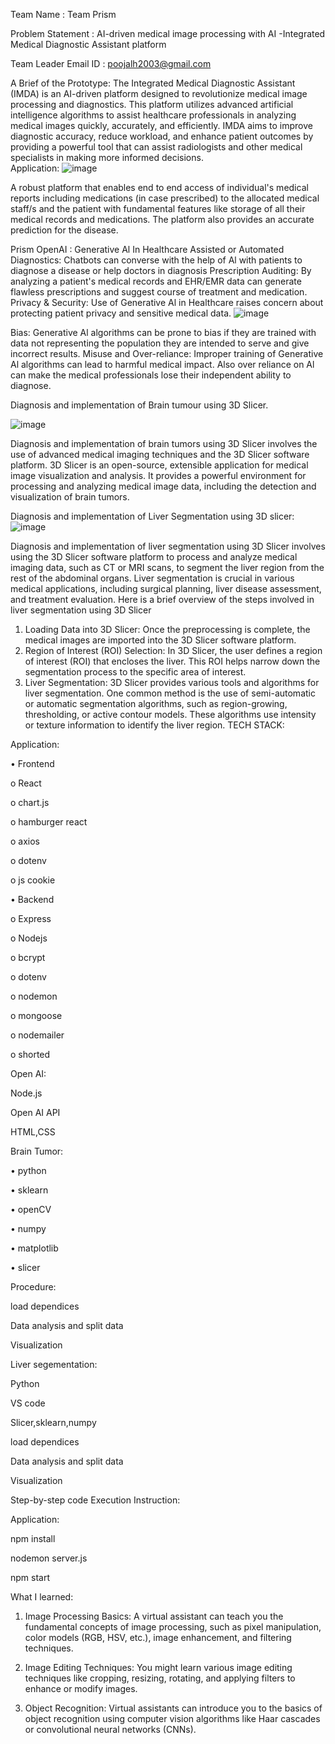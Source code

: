 Team Name : Team Prism


Problem Statement :  AI-driven medical image processing with AI -Integrated Medical Diagnostic Assistant platform


Team Leader Email ID : poojalh2003@gmail.com
 
A Brief of the Prototype:
The Integrated Medical Diagnostic Assistant (IMDA) is an AI-driven platform designed to revolutionize medical image processing and diagnostics. This platform utilizes advanced artificial intelligence algorithms to assist healthcare professionals in analyzing medical images quickly, accurately, and efficiently. IMDA aims to improve diagnostic accuracy, reduce workload, and enhance patient outcomes by providing a powerful tool that can assist radiologists and other medical specialists in making more informed decisions.  
Application:
 ![image](https://github.com/Namrathak11/gen-ai-rush-buildathon/assets/135998029/cd6be2e7-8413-4c30-ae88-c93c91cf9ef4)



A robust platform that enables end to end access of individual's medical reports including medications (in case prescribed) to the allocated medical staff/s and the patient with fundamental features like storage of all their medical records and medications. The platform also provides an accurate prediction for the disease.


Prism OpenAI :
Generative Al In Healthcare
Assisted or Automated Diagnostics: Chatbots can converse with the help of Al with patients to diagnose a disease or help doctors in diagnosis
Prescription Auditing: By analyzing a patient's medical records and EHR/EMR data can generate flawless prescriptions and suggest course of treatment and medication.
Privacy & Security: Use of Generative Al in Healthcare raises concern about protecting patient privacy and sensitive medical data.
![image](https://github.com/Namrathak11/gen-ai-rush-buildathon/assets/135998029/a2c43f52-98f0-4c4f-b114-d9ab6b51de83)

 
Bias: Generative Al algorithms can be prone to bias if they are trained with data not representing the population they are intended to serve and give incorrect results.
Misuse and Over-reliance: Improper training of Generative Al algorithms can lead to harmful medical impact. Also over reliance on Al can make the medical professionals lose their independent ability to diagnose.


Diagnosis and implementation of Brain tumour using 3D Slicer.

 ![image](https://github.com/Namrathak11/gen-ai-rush-buildathon/assets/135998029/856b9a81-6876-43e1-9826-d215f81ee581)


Diagnosis and implementation of brain tumors using 3D Slicer involves the use of advanced medical imaging techniques and the 3D Slicer software platform. 3D Slicer is an open-source, extensible application for medical image visualization and analysis. It provides a powerful environment for processing and analyzing medical image data, including the detection and visualization of brain tumors.


Diagnosis  and implementation of Liver Segmentation using 3D slicer:
![image](https://github.com/Namrathak11/gen-ai-rush-buildathon/assets/135998029/c6aa4503-ca50-4262-b5c3-767c06f4c056)

 
Diagnosis and implementation of liver segmentation using 3D Slicer involves using the 3D Slicer software platform to process and analyze medical imaging data, such as CT or MRI scans, to segment the liver region from the rest of the abdominal organs. Liver segmentation is crucial in various medical applications, including surgical planning, liver disease assessment, and treatment evaluation. Here is a brief overview of the steps involved in liver segmentation using 3D Slicer
1.	Loading Data into 3D Slicer: Once the preprocessing is complete, the medical images are imported into the 3D Slicer software platform.
2.	Region of Interest (ROI) Selection: In 3D Slicer, the user defines a region of interest (ROI) that encloses the liver. This ROI helps narrow down the segmentation process to the specific area of interest.
3.	Liver Segmentation: 3D Slicer provides various tools and algorithms for liver segmentation. One common method is the use of semi-automatic or automatic segmentation algorithms, such as region-growing, thresholding, or active contour models. These algorithms use intensity or texture information to identify the liver region.
 TECH  STACK:
 
Application:

•	Frontend

o	React

o	chart.js

o	hamburger react

o	axios

o	dotenv

o	js cookie


•	Backend

o	Express

o	Nodejs

o	bcrypt

o	dotenv

o	nodemon

o	mongoose

o	nodemailer

o	shorted


Open AI:
 
 Node.js
 
 Open AI API 

 HTML,CSS


Brain Tumor:

•	python 

•	sklearn 

•	openCV 

•	numpy 

•	matplotlib 

•	slicer

Procedure:

load dependices

Data analysis and split data

Visualization


Liver segementation:

Python

VS code

Slicer,sklearn,numpy

load dependices

Data analysis and split data

Visualization


Step-by-step code Execution Instruction:

Application:

npm install

nodemon server.js

npm start                                             


What I learned:

1.	Image Processing Basics: A virtual assistant can teach you the fundamental concepts of image processing, such as pixel manipulation, color models (RGB, HSV, etc.), image enhancement, and filtering techniques.

2.	Image Editing Techniques: You might learn various image editing techniques like cropping, resizing, rotating, and applying filters to enhance or modify images.

3.	Object Recognition: Virtual assistants can introduce you to the basics of object recognition using computer vision algorithms like Haar cascades or convolutional neural networks (CNNs).



 
